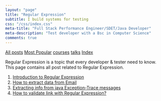 ```yaml
---
layout: "page"
title: "Regular Expression"
subtitle: I build systems for testing
css: "/css/index.css"
meta-title: "Full Stack Performance Engineer/SDET/Java Developer"
meta-description: "Test developer with a Bsc in Computer Science"
comments: true
---
```

<div class="list-filters">
    <a href="/" class="list-filter filter-selected">All posts</a>
    <a href="/popular" class="list-filter">Most Popular</a>
    <a href="/courses" class="list-filter">courses</a>
	<a href="/talks" class="list-filter">talks</a>
    <a href="/tags" class="list-filter">Index</a>
</div>

Regular Expression is a topic that every developer & tester need to know. This page contains all post related to Regular Expression.

1. [Introduction to Regular Expression](http://shantonusarker.blogspot.com/2013/06/introduction-to-regular-expression.html)
2. [How to extract data from Email](http://shantonusarker.blogspot.com/2013/06/email-extracting-regular-expression.html)
3. [Extracting info from java Exception-Trace messages](http://shantonusarker.blogspot.com/2013/06/exception-trace-regex-extraction.html)
4. [How to validate link with Regular Expression?](http://shantonusarker.blogspot.com/2013/07/link-validation-regular-expression.html)